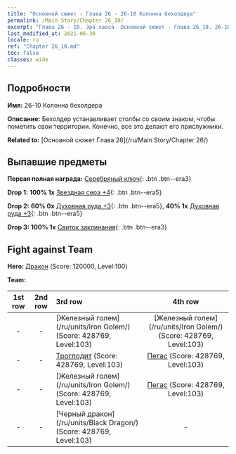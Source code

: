 ```yaml
---
title: "Основной сюжет - Глава 26 - 26-10 Колонна бехолдера"
permalink: /Main Story/Chapter 26_10/
excerpt: "Глава 26 - 10. Эра хаоса  Основной сюжет - Глава 26_10. 26-10 Колонна бехолдера"
last_modified_at: 2021-06-30
locale: ru
ref: "Chapter 26_10.md"
toc: false
classes: wide
---
```


## Подробности

 **Имя:** 26-10 Колонна бехолдера

 **Описание:** Бехолдер устанавливает столбы со своим знаком, чтобы пометить свои территории. Конечно, все это делают его прислужники.

 **Related to:** [Основной сюжет Глава 26](/ru/Main Story/Chapter 26/)

## Выпавшие предметы

 **Первая полная награда:** [Серебряный ключ](/ItemsRU/con_693/){: .btn .btn--era3}

 **Drop 1:** **100% 1x** [Звездная сера +4](/ItemsRU/mat_92/){: .btn .btn--era5}

 **Drop 2:** **60% 0x** [Духовная руда +3](/ItemsRU/mat_82/){: .btn .btn--era5}, **40% 1x** [Духовная руда +3](/ItemsRU/mat_82/){: .btn .btn--era5}

 **Drop 3:** **100% 1x** [Свиток заклинания](/ItemsRU/con_694/){: .btn .btn--era3}


## Fight against Team
 **Hero:** [Дракон](/ru/heroes/Dracon/) (Score: 120000, Level:100)

 **Team:**


  | 1st row | 2nd row | 3rd row | 4th row |
  |:----:|:----:|:----|:----:|
  | - | - | [Железный голем](/ru/units/Iron Golem/) (Score: 428769, Level:103)  | [Железный голем](/ru/units/Iron Golem/) (Score: 428769, Level:103)  |
  | - | - | [Троглодит](/ru/units/Troglodyte/) (Score: 428769, Level:103)  | [Пегас](/ru/units/Pegasus/) (Score: 428769, Level:103)  |
  | - | - | [Железный голем](/ru/units/Iron Golem/) (Score: 428769, Level:103)  | [Пегас](/ru/units/Pegasus/) (Score: 428769, Level:103)  |
  | - | - | [Черный дракон](/ru/units/Black Dragon/) (Score: 428769, Level:103)  | - |



